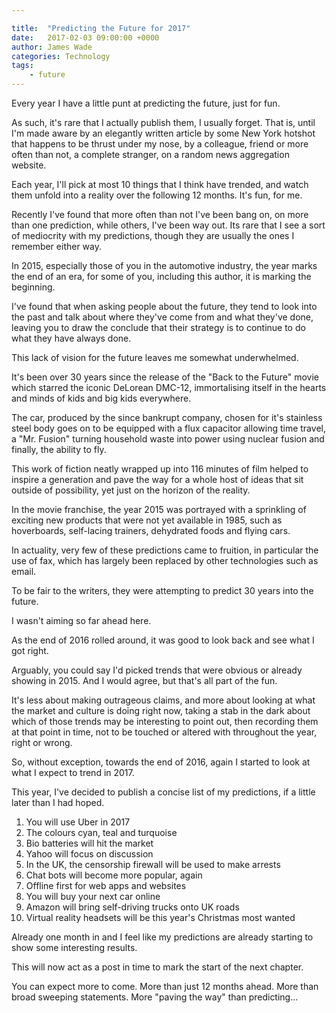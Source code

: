 ```yaml
---

title:  "Predicting the Future for 2017"
date:   2017-02-03 09:00:00 +0000
author: James Wade
categories: Technology
tags:
    - future
---
```


Every year I have a little punt at predicting the future, just for fun.

As such, it's rare that I actually publish them, I usually forget. That is, until I'm made aware by an elegantly written article by some New York hotshot that happens to be thrust under my nose, by a colleague, friend or more often than not, a complete stranger, on a random news aggregation website.

Each year, I'll pick at most 10 things that I think have trended, and watch them unfold into a reality over the following 12 months. It's fun, for me.

Recently I've found that more often than not I've been bang on, on more than one prediction, while others, I've been way out. Its rare that I see a sort of mediocrity with my predictions, though they are usually the ones I remember either way.

<!--more-->

In 2015, especially those of you in the automotive industry, the year marks the end of an era, for some of you, including this author, it is marking the beginning.

I've found that when asking people about the future, they tend to look into the past and talk about where they've come from and what they've done, leaving you to draw the conclude that their strategy is to continue to do what they have always done.

This lack of vision for the future leaves me somewhat underwhelmed.

It's been over 30 years since the release of the "Back to the Future" movie which starred the iconic DeLorean DMC-12, immortalising itself in the hearts and minds of kids and big kids everywhere.

The car, produced by the since bankrupt company, chosen for it's stainless steel body goes on to be equipped with a flux capacitor allowing time travel, a "Mr. Fusion" turning household waste into power using nuclear fusion and finally, the ability to fly.

This work of fiction neatly wrapped up into 116 minutes of film helped to inspire a generation and pave the way for a whole host of ideas that sit outside of possibility, yet just on the horizon of the reality.

In the movie franchise, the year 2015 was portrayed with a sprinkling of exciting new products that were not yet available in 1985, such as hoverboards, self-lacing trainers, dehydrated foods and flying cars.

In actuality, very few of these predictions came to fruition, in particular the use of fax, which has largely been replaced by other technologies such as email.

To be fair to the writers, they were attempting to predict 30 years into the future.

I wasn't aiming so far ahead here.

As the end of 2016 rolled around, it was good to look back and see what I got right.

Arguably, you could say I'd picked trends that were obvious or already showing in 2015. And I would agree, but that's all part of the fun.

It's less about making outrageous claims, and more about looking at what the market and culture is doing right now, taking a stab in the dark about which of those trends may be interesting to point out, then recording them at that point in time, not to be touched or altered with throughout the year, right or wrong.

So, without exception, towards the end of 2016, again I started to look at what I expect to trend in 2017.

This year, I've decided to publish a concise list of my predictions, if a little later than I had hoped.

1. You will use Uber in 2017
2. The colours cyan, teal and turquoise
3. Bio batteries will hit the market
4. Yahoo will focus on discussion
5. In the UK, the censorship firewall will be used to make arrests
6. Chat bots will become more popular, again
7. Offline first for web apps and websites
8. You will buy your next car online
9. Amazon will bring self-driving trucks onto UK roads
10. Virtual reality headsets will be this year's Christmas most wanted

Already one month in and I feel like my predictions are already starting to show some interesting results.

This will now act as a post in time to mark the start of the next chapter.

You can expect more to come. More than just 12 months ahead. More than broad sweeping statements. More "paving the way" than predicting...